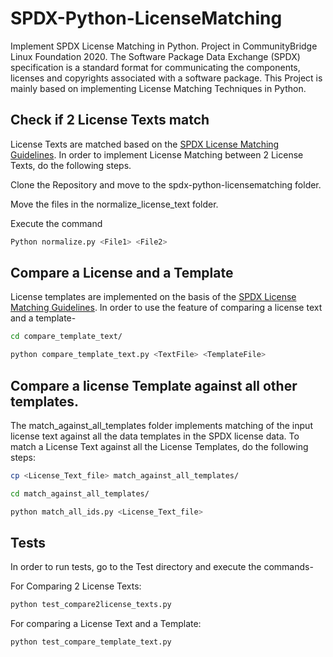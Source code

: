 # SPDX-Python-LicenseMatching
Implement SPDX License Matching in Python. Project in CommunityBridge Linux Foundation 2020. 
The Software Package Data Exchange (SPDX) specification is a standard format for communicating the components, licenses and copyrights associated with a software package. This Project is mainly based on implementing License Matching Techniques in Python. 

## Check if 2 License Texts match
License Texts are matched based on the [SPDX License Matching Guidelines](https://spdx.dev/license-list/matching-guidelines/). In order to implement License Matching between 2 License Texts, do the following steps.

Clone the Repository and move to the spdx-python-licensematching folder.

Move the files in the normalize_license_text folder.

Execute the command 
```bash
Python normalize.py <File1> <File2>
```
## Compare a License and a Template
License templates are implemented on the basis of the [SPDX License Matching Guidelines](https://spdx.dev/license-list/matching-guidelines/). In order to use the feature  of comparing a license text and a template-

```bash
cd compare_template_text/
```
```python
python compare_template_text.py <TextFile> <TemplateFile>
```
## Compare a license Template against all other templates.

The match_against_all_templates folder implements matching of the input license text against all the data templates in the SPDX license data. To match a License Text against all the License Templates, do the following steps:

```bash
cp <License_Text_file> match_against_all_templates/
```
```bash
cd match_against_all_templates/
```

```python
python match_all_ids.py <License_Text_file>
```

## Tests

In order to run tests, go to the Test directory and execute the commands-

For Comparing 2 License Texts:
```python
python test_compare2license_texts.py
```

For comparing a License Text and a Template:
```python 
python test_compare_template_text.py
```
